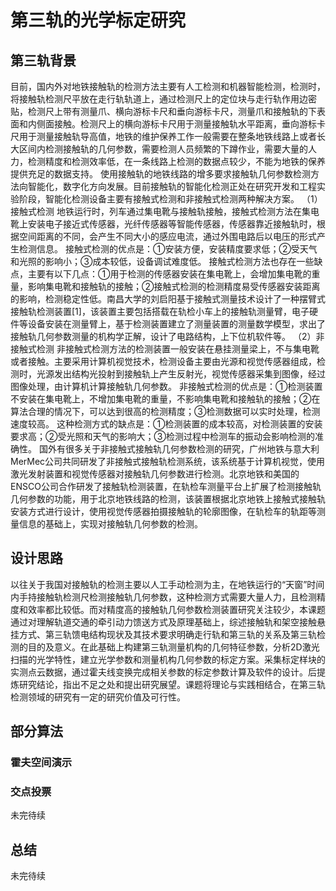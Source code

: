 # 第三轨的光学标定研究
## 第三轨背景
目前，国内外对地铁接触轨的检测方法主要有人工检测和机器智能检测，检测时，将接触轨检测尺平放在走行轨轨道上，通过检测尺上的定位块与走行轨作用边密贴，检测尺上带有测量爪、横向游标卡尺和垂向游标卡尺，测量爪和接触轨的下表面和内侧面接触。检测尺上的横向游标卡尺用于测量接触轨水平距离，垂向游标卡尺用于测量接触轨导高值，地铁的维护保养工作一般需要在整条地铁线路上或者长大区间内检测接触轨的几何参数，需要检测人员频繁的下蹲作业，需要大量的人力，检测精度和检测效率低，在一条线路上检测的数据点较少，不能为地铁的保养提供充足的数据支持。
使用接触轨的地铁线路的增多要求接触轨几何参数检测方法向智能化，数字化方向发展。目前接触轨的智能化检测正处在研究开发和工程实验阶段，智能化检测设备主要有接触式检测和非接触式检测两种解决方案。
（1）接触式检测
地铁运行时，列车通过集电靴与接触轨接触，接触式检测方法在集电靴上安装电子接近式传感器，光纤传感器等智能传感器，传感器靠近接触轨时，根据空间距离的不同，会产生不同大小的感应电流，通过外围电路后以电压的形式产生检测信息。
接触式检测的优点是：①安装方便，安装精度要求低；②受天气和光照的影响小；③成本较低，设备调试难度低。
接触式检测方法也存在一些缺点，主要有以下几点：①用于检测的传感器安装在集电靴上，会增加集电靴的重量，影响集电靴和接触轨的接触；②接触式检测的检测精度易受传感器安装距离的影响，检测稳定性低。南昌大学的刘启阳基于接触式测量技术设计了一种摆臂式接触轨检测装置[1]，该装置主要包括搭载在轨检小车上的接触轨测量臂，电子硬件等设备安装在测量臂上，基于检测装置建立了测量装置的测量数学模型，求出了接触轨几何参数测量的机构学正解，设计了电路结构，上下位机软件等。
（2）非接触式检测
非接触式检测方法的检测装置一般安装在悬挂测量梁上，不与集电靴或者接触。主要采用计算机视觉技术，检测设备主要由光源和视觉传感器组成，检测时，光源发出结构光投射到接触轨上产生反射光，视觉传感器采集到图像，经过图像处理，由计算机计算接触轨几何参数。
非接触式检测的优点是：①检测装置不安装在集电靴上，不增加集电靴的重量，不影响集电靴和接触轨的接触；②在算法合理的情况下，可以达到很高的检测精度；③检测数据可以实时处理，检测速度较高。
这种检测方式的缺点是：①检测装置的成本较高，对检测装置的安装要求高；②受光照和天气的影响大；③检测过程中检测车的振动会影响检测的准确性。
国外有很多关于非接触式接触轨几何参数检测的研究，广州地铁与意大利MerMec公司共同研发了非接触式接触轨检测系统，该系统基于计算机视觉，使用激光发射装置和视觉传感器对接触轨几何参数进行检测。北京地铁和美国的ENSCO公司合作研发了接触轨检测装置，在轨检车测量平台上扩展了检测接触轨几何参数的功能，用于北京地铁线路的检测，该装置根据北京地铁上接触式接触轨安装方式进行设计，使用视觉传感器拍摄接触轨的轮廓图像，在轨检车的轨距等测量信息的基础上，实现对接触轨几何参数的检测。
## 设计思路
以往关于我国对接触轨的检测主要以人工手动检测为主，在地铁运行的“天窗”时间内手持接触轨检测尺检测接触轨几何参数，这种检测方式需要大量人力，且检测精度和效率都比较低。而对精度高的接触轨几何参数检测装置研究关注较少，本课题通过对理解轨道交通的牵引动力馈送方式及原理基础上，综述接触轨和架空接触悬挂方式、第三轨馈电结构现状及其技术要求明确走行轨和第三轨的关系及第三轨检测的目的及意义。在此基础上构建第三轨测量机构的几何特征参数，分析2D激光扫描的光学特性，建立光学参数和测量机构几何参数的标定方案。采集标定样块的实测点云数据，通过霍夫线变换完成相关参数的标定参数计算及软件的设计。后提炼研究结论，指出不足之处和提出研究展望。课题将理论与实践相结合，在第三轨检测领域的研究有一定的研究价值及可行性。
## 部分算法
### 霍夫空间演示
[图片]:https://raw.githubusercontent.com/Ryan-dodo/The-third-track-optical-calibration-based-on-Hough-transform/main/%E9%9C%8D%E5%A4%AB%E7%A9%BA%E9%97%B4.jpg
### 交点投票
未完待续
## 总结
未完待续